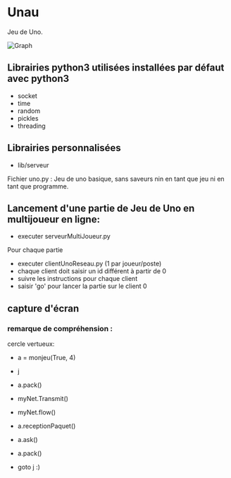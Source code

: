 # Unau
Jeu de Uno.

![Graph](http://www.tuks.ovh/github_webpages/Unau-no-rezo/Capture.png)

## Librairies python3 utilisées installées par défaut avec python3 
- socket
- time
- random
- pickles
- threading

## Librairies personnalisées 
- lib/serveur

Fichier uno.py : 
  Jeu de uno basique, sans saveurs nin en tant que jeu ni en tant que programme.
  
## Lancement d'une partie de Jeu de Uno en multijoueur en ligne:
  - executer serveurMultiJoueur.py

Pour chaque partie  
  - executer clientUnoReseau.py (1 par joueur/poste)
  - chaque client doit saisir un id différent à partir de 0
  - suivre les instructions pour chaque client
  - saisir 'go' pour lancer la partie sur le client 0

## capture d'écran


### remarque de compréhension : 

  cercle vertueux:

  - a = monjeu(True, 4)

  - j
  
  - a.pack()
  
  - myNet.Transmit()
  
  - myNet.flow()
  
  - a.receptionPaquet()
  
  - a.ask()
  
  - a.pack()

  - goto j :)
